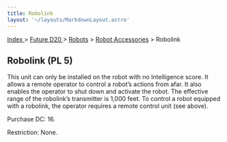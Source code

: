 ```yaml
---
title: Robolink
layout: '~/layouts/MarkdownLayout.astro'
---
```


[ Index ](/) > [ Future D20 ](/future.d20.srd) > [Robots](/future.d20.srd/robots) > [Robot Accessories](/future.d20.srd/robots/robot.accessories) > Robolink

## Robolink (PL 5)

This unit can only be installed on the robot with no Intelligence score. It
allows a remote operator to control a robot’s actions from afar. It also
enables the operator to shut down and activate the robot. The effective range
of the robolink’s transmitter is 1,000 feet. To control a robot equipped with
a robolink, the operator requires a remote control unit (see above).

Purchase DC: 16.

Restriction: None.

